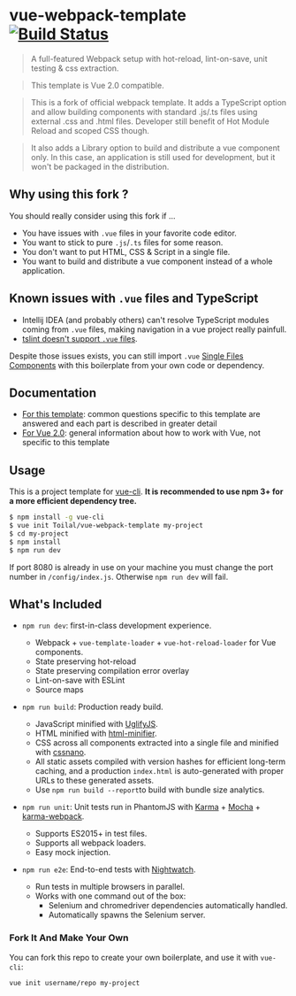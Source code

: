 # vue-webpack-template [![Build Status](https://travis-ci.org/Toilal/vue-webpack-template.svg?branch=master)](https://travis-ci.org/Toilal/vue-webpack-template)

> A full-featured Webpack setup with hot-reload, lint-on-save, unit testing & css extraction.

> This template is Vue 2.0 compatible.

> This is a fork of official webpack template. It adds a TypeScript option and allow building components with 
standard .js/.ts files using external .css and .html files. Developer still benefit of Hot Module Reload and 
scoped CSS though.

> It also adds a Library option to build and distribute a vue component only. In this case, an application is 
 still used for development, but it won't be packaged in the distribution.

## Why using this fork ?

You should really consider using this fork if ...

- You have issues with `.vue` files in your favorite code editor.
- You want to stick to pure `.js`/`.ts` files for some reason.
- You don't want to put HTML, CSS & Script in a single file.
- You want to build and distribute a vue component instead of a whole application.

## Known issues with `.vue` files and TypeScript

- Intellij IDEA (and probably others) can't resolve TypeScript modules coming from `.vue` files, making navigation in a vue project really 
painfull.
- [tslint doesn't support `.vue` files](https://github.com/palantir/tslint/issues/2099).

Despite those issues exists, you can still import `.vue` [Single Files Components](https://vuejs.org/v2/guide/single-file-components.html) with this 
boilerplate from your own code or dependency.

## Documentation

- [For this template](http://toilal.github.io/vue-webpack-template): common questions specific to this template are answered and each part is described in greater detail
- [For Vue 2.0](http://vuejs.org/guide/): general information about how to work with Vue, not specific to this template

## Usage

This is a project template for [vue-cli](https://github.com/vuejs/vue-cli). **It is recommended to use npm 3+ for a more efficient dependency tree.**

``` bash
$ npm install -g vue-cli
$ vue init Toilal/vue-webpack-template my-project
$ cd my-project
$ npm install
$ npm run dev
```

If port 8080 is already in use on your machine you must change the port number in `/config/index.js`. Otherwise `npm run dev` will fail.

## What's Included

- `npm run dev`: first-in-class development experience.
  - Webpack + `vue-template-loader` + `vue-hot-reload-loader` for Vue components.
  - State preserving hot-reload
  - State preserving compilation error overlay
  - Lint-on-save with ESLint
  - Source maps

- `npm run build`: Production ready build.
  - JavaScript minified with [UglifyJS](https://github.com/mishoo/UglifyJS2).
  - HTML minified with [html-minifier](https://github.com/kangax/html-minifier).
  - CSS across all components extracted into a single file and minified with [cssnano](https://github.com/ben-eb/cssnano).
  - All static assets compiled with version hashes for efficient long-term caching, and a production `index.html` is auto-generated with proper URLs to these generated assets.
  - Use `npm run build --report`to build with bundle size analytics.

- `npm run unit`: Unit tests run in PhantomJS with [Karma](http://karma-runner.github.io/0.13/index.html) + [Mocha](http://mochajs.org/) + [karma-webpack](https://github.com/webpack/karma-webpack).
  - Supports ES2015+ in test files.
  - Supports all webpack loaders.
  - Easy mock injection.

- `npm run e2e`: End-to-end tests with [Nightwatch](http://nightwatchjs.org/).
  - Run tests in multiple browsers in parallel.
  - Works with one command out of the box:
    - Selenium and chromedriver dependencies automatically handled.
    - Automatically spawns the Selenium server.

### Fork It And Make Your Own

You can fork this repo to create your own boilerplate, and use it with `vue-cli`:

``` bash
vue init username/repo my-project
```
